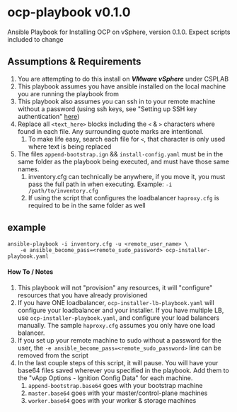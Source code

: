 # ocp-playbook v0.1.0
Ansible Playbook for Installing OCP on vSphere, version 0.1.0. Expect scripts included to change


## Assumptions & Requirements
1. You are attempting to do this install on **_VMware vSphere_** under CSPLAB
1. This playbook assumes you have ansible installed on the local machine you are running the playbook from
1. This playbook also assumes you can ssh in to your remote machine without a password (using ssh keys, see "Setting up SSH key authentication" [here](https://opensource.com/article/17/7/automate-sysadmin-ansible))
1. Replace all `<text_here>` blocks including the `<` & `>` characters where found in each file. Any surrounding quote marks are intentional.
    1. To make life easy, search each file for `<`, that character is only used where text is being replaced
1. The files `append-bootstrap.ign` && `install-config.yaml` must be in the same folder as the playbook being executed, and must have those same names.
    1. inventory.cfg can technically be anywhere, if you move it, you must pass the full path in when executing. Example: `-i /path/to/inventory.cfg`
    1. If using the script that configures the loadbalancer `haproxy.cfg` is required to be in the same folder as well

## example 
```
ansible-playbook -i inventory.cfg -u <remote_user_name> \
    -e ansible_become_pass=<remote_sudo_password> ocp-installer-playbook.yaml
```

#### How To / Notes
1. This playbook will not "provision" any resources, it will "configure" resources that you have already provisioned
1. If you have ONE loadbalancer, `ocp-installer-lb-playbook.yaml` will configure your loadbalancer and your installer. If you have multiple LB, use `ocp-installer-playbook.yaml`, and configure your load balancers manually. The sample `haproxy.cfg` assumes you only have one load balancer. 
1. If you set up your remote machine to sudo without a password for the user, the `-e ansible_become_pass=<remote_sudo_password>` line can be removed from the script
1. In the last couple steps of this script, it will pause. You will have your base64 files saved wherever you specified in the playbook. Add them to the "vApp Options - Ignition Config Data" for each machine.
    1. `append-bootstrap.base64` goes with your bootstrap machine
    1. `master.base64` goes with your master/control-plane machines
    1. `worker.base64` goes with your worker & storage machines
